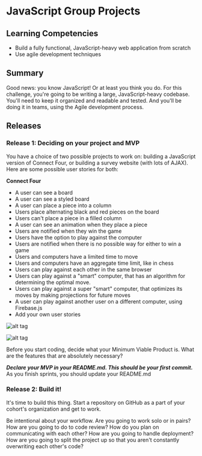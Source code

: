# JavaScript Group Projects

## Learning Competencies

* Build a fully functional, JavaScript-heavy web application from scratch
* Use agile development techniques

## Summary

Good news: you know JavaScript! Or at least you think you do. For this challenge, you're going to be writing a large, JavaScript-heavy codebase. You'll need to keep it organized and readable and tested. And you'll be doing it in teams, using the Agile development process.

## Releases

### Release 1: Deciding on your project and MVP

You have a choice of two possible projects to work on: building a JavaScript version of Connect Four, or building a survey website (with lots of AJAX). Here are some possible user stories
for both:

**Connect Four**
* A user can see a board
* A user can see a styled board
* A user can place a piece into a column
* Users place alternating black and red pieces on the board
* Users can't place a piece in a filled column
* A user can see an animation when they place a piece
* Users are notified when they win the game
* Users have the option to play against the computer
* Users are notified when there is no possible way for either to win a game
* Users and computers have a limited time to move
* Users and computers have an aggregate time limit, like in chess
* Users can play against each other in the same browser
* Users can play against a "smart" computer, that has an algorithm for determining the optimal move.
* Users can play against a super "smart" computer, that optimizes its moves by making projections for future moves
* A user can play against another user on a different computer, using Firebase.js
* Add your own user stories

![alt tag](https://github.com/victoriachuang/javascript-group-projects/blob/master/img.jpeg)

![alt tag](https://github.com/victoriachuang/javascript-group-projects/blob/master/img1.JPG)

Before you start coding, decide what your Minimum Viable Product is. What are the features that are absolutely necessary?

***Declare your MVP in your README.md. This should be your first commit.*** As you finish sprints, you should update your README.md

### Release 2: Build it!

It's time to build this thing. Start a repository on GitHub as a part of your cohort's organization and get to work.

Be intentional about your workflow. Are you going to work solo or in pairs? How
are you going to do to code review? How do you plan on communicating with each
other? How are you going to handle deployment? How are you going to split the
project up so that you aren't constantly overwriting each other's code?


